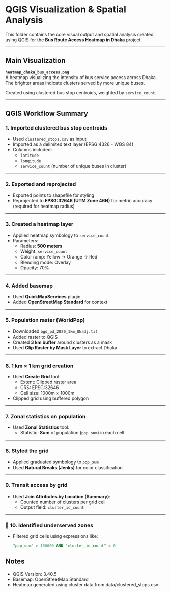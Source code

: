 # QGIS Visualization & Spatial Analysis

This folder contains the core visual output and spatial analysis created using QGIS for the **Bus Route Access Heatmap in Dhaka** project.

---

## Main Visualization

**`heatmap_dhaka_bus_access.png`**  
A heatmap visualizing the intensity of bus service access across Dhaka. The brighter areas indicate clusters served by more unique buses. 

Created using clustered bus stop centroids, weighted by `service_count`.

---

## QGIS Workflow Summary

### 1. Imported clustered bus stop centroids
- Used `clustered_stops.csv` as input
- Imported as a delimited text layer (EPSG:4326 - WGS 84)
- Columns included:
  - `latitude`
  - `longitude`
  - `service_count` (number of unique buses in cluster)

---

### 2. Exported and reprojected
- Exported points to shapefile for styling
- Reprojected to **EPSG:32646 (UTM Zone 46N)** for metric accuracy (required for heatmap radius)

---

### 3. Created a heatmap layer
- Applied heatmap symbology to `service_count`
- Parameters:
  - Radius: **500 meters**
  - Weight: `service_count`
  - Color ramp: Yellow → Orange → Red
  - Blending mode: Overlay
  - Opacity: 70%

---

### 4. Added basemap
- Used **QuickMapServices** plugin
- Added **OpenStreetMap Standard** for context

---

### 5. Population raster (WorldPop)
- Downloaded `bgd_pd_2020_1km_UNadj.tif`
- Added raster to QGIS
- Created **3 km buffer** around clusters as a mask
- Used **Clip Raster by Mask Layer** to extract Dhaka

---

### 6. 1 km × 1 km grid creation
- Used **Create Grid** tool:
  - Extent: Clipped raster area
  - CRS: EPSG:32646
  - Cell size: 1000m × 1000m
- Clipped grid using buffered polygon

---

### 7. Zonal statistics on population
- Used **Zonal Statistics** tool:
  - Statistic: **Sum** of population (`pop_sum`) in each cell

---

### 8. Styled the grid
- Applied graduated symbology to `pop_sum`
- Used **Natural Breaks (Jenks)** for color classification

---

### 9. Transit access by grid
- Used **Join Attributes by Location (Summary)**:
  - Counted number of clusters per grid cell
  - Output field: `cluster_id_count`

---

### 🔹 10. Identified underserved zones
- Filtered grid cells using expressions like:
  ```sql
  "pop_sum" > 100000 AND "cluster_id_count" = 0


## Notes
- QGIS Version: 3.40.5
- Basemap: OpenStreetMap Standard
- Heatmap generated using cluster data from data/clustered_stops.csv
